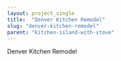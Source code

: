 ```yaml
---
layout: project_single
title:  "Denver Kitchen Remodel"
slug: "denver-kitchen-remodel"
parent: "kitchen-island-with-stove"
---
```

Denver Kitchen Remodel